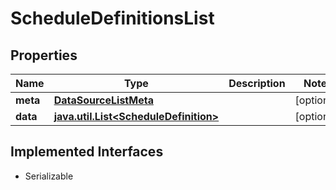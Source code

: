 

# ScheduleDefinitionsList


## Properties

Name | Type | Description | Notes
------------ | ------------- | ------------- | -------------
**meta** | [**DataSourceListMeta**](DataSourceListMeta.md) |  |  [optional]
**data** | [**java.util.List&lt;ScheduleDefinition&gt;**](ScheduleDefinition.md) |  |  [optional]


## Implemented Interfaces

* Serializable


